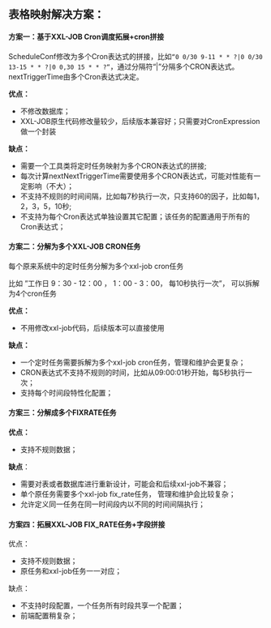 ## 表格映射解决方案：

#### 方案一：基于XXL-JOB Cron调度拓展+cron拼接

ScheduleConf修改为多个Cron表达式的拼接，比如`“0 0/30 9-11 * * ?|0 0/30 13-15 * * ?|0 0,30 15 * * ?“`，通过分隔符“|”分隔多个CRON表达式。nextTriggerTime由多个Cron表达式决定。

**优点：**

- 不修改数据库；
- XXL-JOB原生代码修改量较少，后续版本兼容好；只需要对CronExpression做一个封装

**缺点：**

- 需要一个工具类将定时任务映射为多个CRON表达式的拼接;
- 每次计算nextNextTriggerTime需要使用多个CRON表达式，可能对性能有一定影响（不大）；
- 不支持不规则的时间间隔，比如每7秒执行一次，只支持60的因子，比如每1，2，3，5，10秒;
- 不支持为每个Cron表达式单独设置其它配置；该任务的配置通用于所有的Cron表达式；

#### 方案二：分解为多个XXL-JOB CRON任务

每个原来系统中的定时任务分解为多个xxl-job cron任务

比如 ”工作日 9：30 - 12：00 ， 1：00 - 3：00， 每10秒执行一次”， 可以拆解为4个cron任务

**优点：**

- 不用修改xxl-job代码，后续版本可以直接使用

**缺点：**

- 一个定时任务需要拆解为多个xxl-job cron任务，管理和维护会更复杂；
- CRON表达式不支持不规则的时间，比如从09:00:01秒开始，每5秒执行一次；
- 支持每个时间段特性化配置；

#### 方案三：分解成多个FIXRATE任务

**优点：** 

- 支持不规则数据；

**缺点**：

- 需要对表或者数据库进行重新设计，可能会和后续xxl-job不兼容；
- 单个原任务需要多个xxl-job fix_rate任务， 管理和维护会比较复杂；
- 允许定义同一任务在同一时间段内以不同的时间间隔执行；

#### 方案四：拓展XXL-JOB FIX_RATE任务+字段拼接

优点：

- 支持不规则数据；
- 原任务和xxl-job任务一一对应；

缺点：

- 不支持时段配置，一个任务所有时段共享一个配置；
- 前端配置稍复杂；




